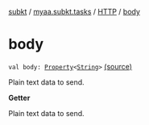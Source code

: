 [subkt](../../index.md) / [myaa.subkt.tasks](../index.md) / [HTTP](index.md) / [body](./body.md)

# body

`val body: `[`Property`](https://docs.gradle.org/current/javadoc/org/gradle/api/provider/Property.html)`<`[`String`](https://kotlinlang.org/api/latest/jvm/stdlib/kotlin/-string/index.html)`>` [(source)](https://github.com/Myaamori/SubKt/blob/0.1.11/src/main/kotlin/myaa/subkt/tasks/tasks.kt#L1440)

Plain text data to send.

**Getter**

Plain text data to send.

